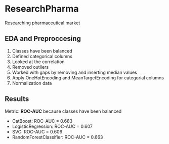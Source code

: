 # ResearchPharma
Researching pharmaceutical market
## EDA and Preproccesing
1. Classes have been balanced
2. Defined categorical columns
3. Looked at the correlation
4. Removed outliers
5. Worked with gaps by removing and inserting median values
6. Apply OneHotEncoding and MeanTargetEncoding for categorial columns
7. Normalization data
## Results
Metric: **ROC-AUC** because classes have been balanced
- CatBoost: ROC-AUC = 0.683
- LogisticRegression: ROC-AUC = 0.607
- SVC: ROC-AUC = 0.606
- RandomForestClassifier: ROC-AUC = 0.663